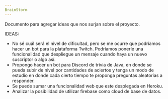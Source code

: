```yaml
---
BrainStorm
---
```


Documento para agregar ideas que nos surjan sobre el proyecto.

IDEAS:

* No sé cuál será el nivel de dificultad, pero se me ocurre que podríamos hacer un bot para la plataforma Twitch. Podríamos ponerle una funcionalidad que despliegue un mensaje cuando haya un nuevo suscriptor o algo así.
* Propongo hacer un bot para Discord de trivia de Java, en donde se pueda subir de nivel por cantidades de aciertos y tenga un modo de estudio en donde cada cierto tiempo te proponga preguntas aleatorias a responder.
* Se puede sumar una funcionalidad web que este desplegada en Heroku.
* Analizar la posibilidad de utilizar firebase como cloud de base de datos.
